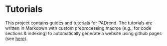 # Tutorials
This project contains guides and tutorials for PADrend.
The tutorials are written in Markdown with custom preprocessing macros (e.g., for code sections & indexing) to automatically generate a website using github pages (see [here](https://padrend.github.io/Tutorials/)).
